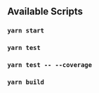 ## Available Scripts

### `yarn start`

### `yarn test`

### `yarn test -- --coverage`

### `yarn build`
